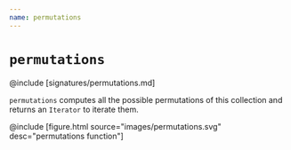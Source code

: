 ```yaml
---
name: permutations
---
```


# `permutations`

@include [signatures/permutations.md]

`permutations` computes all the possible permutations of this collection and returns an `Iterator` to iterate them.

@include [figure.html source="images/permutations.svg" desc="permutations function"]
